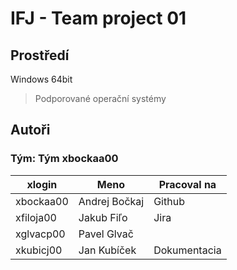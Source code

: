# IFJ - Team project 01

## Prostředí
Windows 64bit
> Podporované operační systémy

## Autoři
### Tým: Tým xbockaa00
| xlogin | Meno | Pracoval na |
| --- | --- | --- |
| xbockaa00 | Andrej Bočkaj | Github |
| xfiloja00 | Jakub Fiľo | Jira | 
| xglvacp00 | Pavel Glvač | |
| xkubicj00 | Jan Kubíček | Dokumentacia |